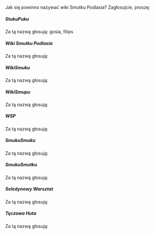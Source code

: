 Jak się powinno nazywać wiki Smutku Podlasia? Zagłosujcie, proszę:

##### StukuPuku

Za tą nazwą głosują: gosia, filips

##### Wiki Smutku Podlasia

Za tą nazwą głosują: 

#####  WikiSmuku

Za tą nazwą głosują: 

#####  WikiSmupu

Za tą nazwą głosują: 

#####  WSP

Za tą nazwą głosują: 

#####  SmukuSmuku

Za tą nazwą głosują: 

#####  SmukuSmutku

Za tą nazwą głosują: 

#####  Seledynowy Warsztat

Za tą nazwą głosują: 

#####  Tęczowa Huta

Za tą nazwą głosują: 



